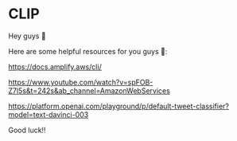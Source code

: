 # CLIP

Hey guys 👋

Here are some helpful resources for you guys 🙌:

https://docs.amplify.aws/cli/

https://www.youtube.com/watch?v=spFOB-Z7l5s&t=242s&ab_channel=AmazonWebServices

https://platform.openai.com/playground/p/default-tweet-classifier?model=text-davinci-003

Good luck‼️
